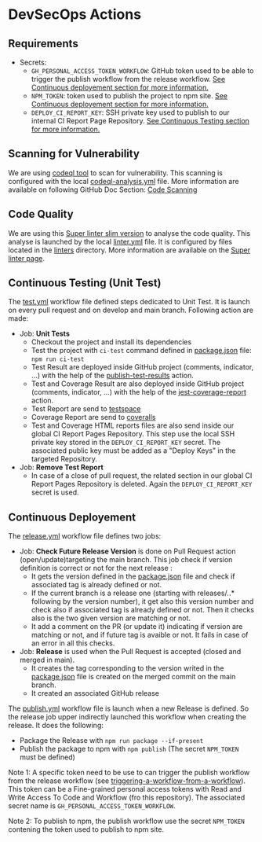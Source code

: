 # DevSecOps Actions

## Requirements

- Secrets:
  - `GH_PERSONAL_ACCESS_TOKEN_WORKFLOW`: GitHub token used to be able to
     trigger the publish workflow from the release workflow.
     [See Continuous deployement section for more information.](#continuous-deployement)
  - `NPM_TOKEN`: token used to publish the project to npm site.
    [See Continuous deployement section for more information.](#continuous-deployement)
  - `DEPLOY_CI_REPORT_KEY`: SSH private key used to publish to our internal
    CI Report Page Repository.
    [See Continuous Testing section for more information.](#continuous-testing-unit-test)

## Scanning for Vulnerability

We are using [codeql tool](https://docs.github.com/en/code-security/code-scanning/introduction-to-code-scanning/about-code-scanning-with-codeql)
to scan for vulnerability.
This scanning is configured with the local [codeql-analysis.yml](./workflows/codeql-analysis.yml)
file.
More information are available on following GitHub Doc Section: [Code Scanning](https://docs.github.com/en/code-security/code-scanning)

## Code Quality

We are using this [Super linter slim version](https://github.com/marketplace/actions/super-linter)
to analyse the code quality.
This analyse is launched by the local [linter.yml](./workflows/linter.yml)
file.
It is configured by files located in the [linters](./linters/) directory.
More information are available on the [Super linter page](https://github.com/marketplace/actions/super-linter).

## Continuous Testing (Unit Test)

The [test.yml](./workflows/test.yml) workflow file defined steps dedicated to
Unit Test.
It is launch on every pull request and on develop and main branch.
Following action are made:

- Job: **Unit Tests**
  - Checkout the project and install its dependencies
  - Test the project with `ci-test` command defined in [package.json](../package.json)
  file: `npm run ci-test`
  - Test Result are deployed inside GitHub project (comments, indicator, ...)
  with the help of the [publish-test-results](https://github.com/marketplace/actions/publish-test-results)
  action.
  - Test and Coverage Result are also deployed inside GitHub project (comments,
  indicator, ...) with the help of the  [jest-coverage-report](https://github.com/marketplace/actions/jest-coverage-report)
  action.
  - Test Report are send to [testspace](https://.testspace.com/projects/)
  - Coverage Report are send to [coveralls](https://coveralls.io/github/)
  - Test and Coverage HTML reports files are also send inside our global CI Report
  Pages Repository. This step use the local SSH private key stored in the
  `DEPLOY_CI_REPORT_KEY` secret. The associated public key must be added as
  a "Deploy Keys" in the targeted Repository.
- Job: **Remove Test Report**
  - In case of a close of pull request, the related section in our global CI
  Report Pages Repository is deleted. Again the `DEPLOY_CI_REPORT_KEY` secret
  is used.

## Continuous Deployement

The [release.yml](./workflows/release.yml) workflow file defines two jobs:

- Job: **Check Future Release Version** is done on Pull Request action
(open/update)targeting the main branch. This job check if version definition
is correct or not for the next release :
  - It gets the version defined in the [package.json](../package.json) file
  and check if associated tag is already defined or not.
  - If the current branch is a release one (starting with releases/*.*.*
  following by the version number), it get also this version number and check
  also if associated tag is already defined or not.
  Then it checks also is the two given version are matching or not.
  - It add a comment on the PR (or update it) indicating if version are
  matching or not, and if future tag is avaible or not.
  It fails in case of an error in all this checks.
- Job: **Release** is used when the Pull Request is accepted (closed and merged
in main).
  - It creates the tag corresponding to the version writed in the [package.json](../package.json)
  file is created on the merged commit on the main branch.
  - It created an associated GitHub release

The [publish.yml](./workflows/publish.yml) workflow file is launch when a new
Release is defined. So the release job upper indirectly launched this workflow
when creating the release. It does the following:

- Package the Release with `npm run package --if-present`
- Publish the package to npm with `npm publish` (The secret `NPM_TOKEN` must be defined)

Note 1: A specific token need to be use to can trigger the publish workflow from
the release workflow (see [triggering-a-workflow-from-a-workflow](https://docs.github.com/en/actions/using-workflows/triggering-a-workflow#triggering-a-workflow-from-a-workflow)).
This token can be a Fine-grained personal access tokens with Read and Write
Access To Code and Workflow (fro this repository).
The associated secret name is `GH_PERSONAL_ACCESS_TOKEN_WORKFLOW`.

Note 2: To publish to npm, the publish workflow use the secret `NPM_TOKEN`
contening the token used to publish to npm site.